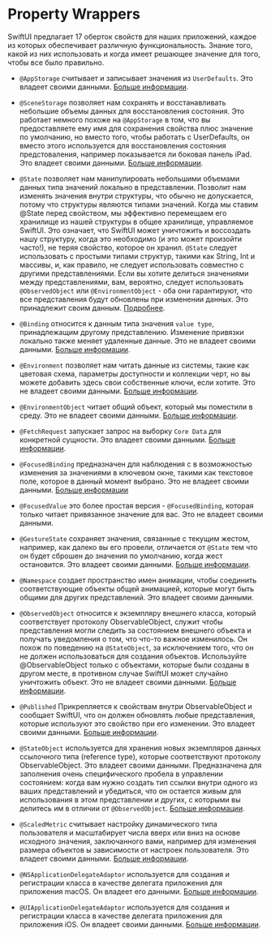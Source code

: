 # Property Wrappers 
SwiftUI предлагает 17 оберток свойств для наших приложений, каждое из которых обеспечивает различную функциональность. Знание того, какой из них использовать и когда имеет решающее значение для того, чтобы все было правильно.

- `@AppStorage` считывает и записывает значения из `UserDefaults`. Это владеет своими данными. [Больше информации](https://www.hackingwithswift.com/quick-start/swiftui/what-is-the-appstorage-property-wrapper).
- `@SceneStorage` позволяет нам сохранять и восстанавливать небольшие объемы данных для восстановления состояния. Это работает немного похоже на `@AppStorage` в том, что вы предоставляете ему имя для сохранения свойства плюс значение по умолчанию, но вместо того, чтобы работать с UserDefaults, он вместо этого используется для восстановления состояния предстоваления, например показывается ли боковая панель iPad. Это владеет своими данными. [Больше информации](https://www.hackingwithswift.com/quick-start/swiftui/what-is-the-scenestorage-property-wrapper).

- `@State` позволяет нам манипулировать небольшими объемами данных типа значений локально в представлении. Позволит нам изменять значения внутри структуры, что обычно не допускается, потому что структуры являются типами значений. Когда мы ставим @State перед свойством, мы эффективно перемещаем его хранилище из нашей структуры в общее хранилище, управляемое SwiftUI. Это означает, что SwiftUI может уничтожить и воссоздать нашу структуру, когда это необходимо (и это может произойти часто!), не теряя свойство, которое он хранил. `@State` следует использовать с простыми типами структур, такими как String, Int и массивы, и, как правило, не следует использовать совместно с другими представлениями. Если вы хотите делиться значениями между представлениями, вам, вероятно, следует использовать `@ObservedObject` или `@EnvironmentObject` - оба они гарантируют, что все представления будут обновлены при изменении данных. Это принадлежит своим данным. [Подробнее](https://www.hackingwithswift.com/quick-start/swiftui/what-is-the-state-property-wrapper).
- `@Binding` относится к данным типа значения `value type`, принадлежащим другому представлению. Изменение привязки локально также меняет удаленные данные. Это не владеет своими данными. [Больше информации](https://www.hackingwithswift.com/quick-start/swiftui/what-is-the-binding-property-wrapper).

- `@Environment` позволяет нам читать данные из системы, такие как цветовая схема, параметры доступности и коллекции черт, но вы можете добавить здесь свои собственные ключи, если хотите. Это не владеет своими данными. [Больше информации](https://www.hackingwithswift.com/quick-start/swiftui/what-is-the-environment-property-wrapper).

- `@EnvironmentObject` читает общий объект, который мы поместили в среду. Это не владеет своими данными. [Больше информации](https://www.hackingwithswift.com/quick-start/swiftui/what-is-the-environmentobject-property-wrapper).

- `@FetchRequest` запускает запрос на выборку `Core Data` для конкретной сущности. Это владеет своими данными. [Больше информации](https://www.hackingwithswift.com/quick-start/swiftui/what-is-the-fetchrequest-property-wrapper).

- `@FocusedBinding` предназначен для наблюдения с в возможностью изменения за значениями в ключевом окне, такими как текстовое поле, которое в данный момент выбрано. Это не владеет своими данными. [Больше информации](https://swiftwithmajid.com/2021/03/03/focusedvalue-and-focusedbinding-property-wrappers-in-swiftui/)
- `@FocusedValue` это более простая версия - `@FocusedBinding`, которая только читает привязанное значение для вас. Это не владеет своими данными.

- `@GestureState` сохраняет значения, связанные с текущим жестом, например, как далеко вы его провели, отличается от `@State` тем что он будет сброшен до значения по умолчанию, когда жест остановится. Это владеет своими данными. [Больше информации](https://www.hackingwithswift.com/quick-start/swiftui/what-is-the-gesturestate-property-wrapper).

- `@Namespace` создает пространство имен анимации, чтобы соединить соответствующие объекты общей анимацией, которые могут быть общими для других представлений. Это владеет своими данными. 

- `@ObservedObject` относится к экземпляру внешнего класса, который соответствует протоколу ObservableObject, служит чтобы представления могли следить за состоянием внешнего объекта и получать уведомления о том, что что-то важное изменилось. Он похож по поведению на `@StateObject`, за исключением того, что он не должен использоваться для создания объектов. Используйте @ObservableObject только с объектами, которые были созданы в другом месте, в противном случае SwiftUI может случайно уничтожить объект. Это не владеет своими данными. [Больше информации](https://www.hackingwithswift.com/quick-start/swiftui/what-is-the-observedobject-property-wrapper).
- `@Published` Прикрепляется к свойствам внутри ObservableObject и сообщает SwiftUI, что он должен обновлять любые представления, которые используют это свойство при его изменении. Это владеет своими данными. [Больше информации](https://www.hackingwithswift.com/quick-start/swiftui/what-is-the-published-property-wrapper).

- `@StateObject` используется для хранения новых экземпляров данных ссылочного типа (reference type), которые соответствуют протоколу ObservableObject. Это владеет своими данными. Предназначена для заполнения очень специфического пробела в управлении состоянием: когда вам нужно создать тип ссылки внутри одного из ваших представлений и убедиться, что он остается живым для использования в этом представлении и других, с которыми вы делитесь им в отличии от `@ObservedObject`. [Больше информации](https://www.hackingwithswift.com/quick-start/swiftui/what-is-the-stateobject-property-wrapper).

- `@ScaledMetric` считывает настройку динамического типа пользователя и масштабирует числа вверх или вниз на основе исходного значения, заключанного вами, например для изменения размера объектов ы зависимости от настроек пользователя. Это владеет своими данными. [Больше информации](https://www.hackingwithswift.com/quick-start/swiftui/what-is-the-scaledmetric-property-wrapper).

- `@NSApplicationDelegateAdaptor` используется для создания и регистрации класса в качестве делегата приложения для приложения macOS. Он владеет его данными. [Больше информации](https://www.hackingwithswift.com/quick-start/swiftui/how-to-add-an-appdelegate-to-a-swiftui-app).
- `@UIApplicationDelegateAdaptor` используется для создания и регистрации класса в качестве делегата приложения для приложения iOS. Он владеет своими данными. [Больше информации](https://www.hackingwithswift.com/quick-start/swiftui/what-is-the-uiapplicationdelegateadaptor-property-wrapper).
